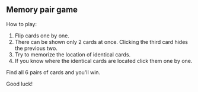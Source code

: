 ## **Memory pair game**

How to play:
1. Flip cards one by one.
2. There can be shown only 2 cards at once. Clicking the third card hides the previous two.
3. Try to memorize the location of identical cards.
4. If you know where the identical cards are located click them one by one.

Find all 6 pairs of cards and you'll win.

Good luck!
